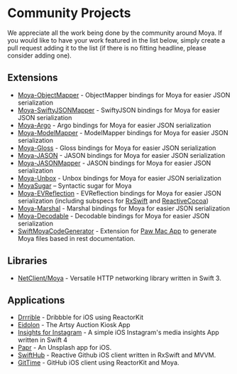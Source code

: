 # Community Projects

We appreciate all the work being done by the community around Moya. If you would like to have your work featured in the list below, simply create a pull request adding it to the list (if there is no fitting headline, please consider adding one).

## Extensions

- [Moya-ObjectMapper](https://github.com/ivanbruel/Moya-ObjectMapper) - ObjectMapper bindings for Moya for easier JSON serialization
- [Moya-SwiftyJSONMapper](https://github.com/AvdLee/Moya-SwiftyJSONMapper) - SwiftyJSON bindings for Moya for easier JSON serialization
- [Moya-Argo](https://github.com/wattson12/Moya-Argo) - Argo bindings for Moya for easier JSON serialization
- [Moya-ModelMapper](https://github.com/sunshinejr/Moya-ModelMapper) - ModelMapper bindings for Moya for easier JSON serialization
- [Moya-Gloss](https://github.com/spxrogers/Moya-Gloss) - Gloss bindings for Moya for easier JSON serialization
- [Moya-JASON](https://github.com/DroidsOnRoids/Moya-JASON) - JASON bindings for Moya for easier JSON serialization
- [Moya-JASONMapper](https://github.com/AvdLee/Moya-JASONMapper) - JASON bindings for Moya for easier JSON serialization
- [Moya-Unbox](https://github.com/RyogaK/Moya-Unbox) - Unbox bindings for Moya for easier JSON serialization
- [MoyaSugar](https://github.com/devxoul/MoyaSugar) – Syntactic sugar for Moya
- [Moya-EVReflection](https://github.com/evermeer/EVReflection/tree/master/Source/Alamofire/Moya) - EVReflection bindings for Moya for easier JSON serialization (including subspecs for [RxSwift](https://github.com/evermeer/EVReflection/tree/master/Source/Alamofire/Moya/RxSwift) and [ReactiveCocoa](https://github.com/evermeer/EVReflection/tree/master/Source/Alamofire/Moya/ReactiveCocoa))
- [Moya-Marshal](https://github.com/JARMourato/Moya-Marshal) - Marshal bindings for Moya for easier JSON serialization
- [Moya-Decodable](https://github.com/xiaoyaogaojian/Moya-Decodable) - Decodable bindings for Moya for easier JSON serialization
- [SwiftMoyaCodeGenerator](https://github.com/narlei/SwiftMoyaCodeGenerator) - Extension for [Paw Mac App](https://paw.cloud) to generate Moya files based in rest documentation.

## Libraries

- [NetClient/Moya](https://github.com/intelygenz/NetClient-iOS) - Versatile HTTP networking library written in Swift 3.

## Applications

- [Drrrible](https://github.com/devxoul/Drrrible) - Dribbble for iOS using ReactorKit
- [Eidolon](https://github.com/artsy/eidolon) - The Artsy Auction Kiosk App
- [Insights for Instagram](https://github.com/adimango/insights-for-instagram) - A simple iOS Instagram's media insights App written in Swift 4
- [Papr](https://github.com/jdisho/Papr/tree/papr-moya-version) - An Unsplash app for iOS.
- [SwiftHub](https://github.com/khoren93/SwiftHub) - Reactive Github iOS client written in RxSwift and MVVM.
- [GitTime](https://github.com/87kangsw/GitTime) - GitHub iOS client using ReactorKit and Moya.
